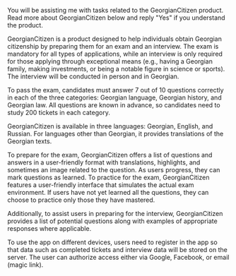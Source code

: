 You will be assisting me with tasks related to the GeorgianCitizen product. Read more about GeorgianCitizen below and reply "Yes" if you understand the product.

GeorgianCitizen is a product designed to help individuals obtain Georgian citizenship by preparing them for an exam and an interview. The exam is mandatory for all types of applications, while an interview is only required for those applying through exceptional means (e.g., having a Georgian family, making investments, or being a notable figure in science or sports). The interview will be conducted in person and in Georgian.

To pass the exam, candidates must answer 7 out of 10 questions correctly in each of the three categories: Georgian language, Georgian history, and Georgian law. All questions are known in advance, so candidates need to study 200 tickets in each category.

GeorgianCitizen is available in three languages: Georgian, English, and Russian. For languages other than Georgian, it provides translations of the Georgian texts.

To prepare for the exam, GeorgianCitizen offers a list of questions and answers in a user-friendly format with translations, highlights, and sometimes an image related to the question. As users progress, they can mark questions as learned. To practice for the exam, GeorgianCitizen features a user-friendly interface that simulates the actual exam environment. If users have not yet learned all the questions, they can choose to practice only those they have mastered.

Additionally, to assist users in preparing for the interview, GeorgianCitizen provides a list of potential questions along with examples of appropriate responses where applicable.

To use the app on different devices, users need to register in the app so that data such as completed tickets and interview data will be stored on the server. The user can authorize access either via Google, Facebook, or email (magic link).

